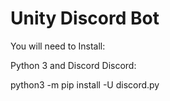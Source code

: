 # Unity Discord Bot

You will need to Install:


Python 3 and Discord
Discord:


python3 -m pip install -U discord.py
